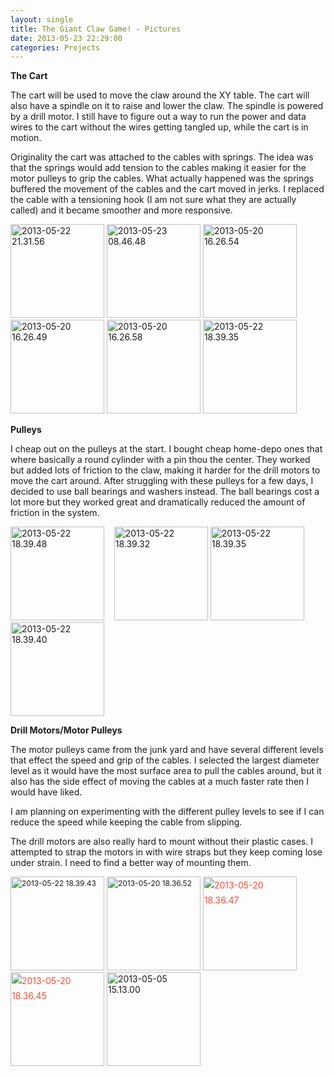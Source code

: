 ```yaml
---
layout: single
title: The Giant Claw Game! - Pictures
date: 2013-05-23 22:29:00
categories: Projects
---
```

<strong>The Cart</strong>

The cart will be used to move the claw around the XY table. The cart will also have a spindle on it to raise and lower the claw. The spindle is powered by a drill motor. I still have to figure out a way to run the power and data wires to the cart without the wires getting tangled up, while the cart is in motion.

Originality the cart was attached to the cables with springs. The idea was that the springs would add tension to the cables making it easier for the motor pulleys to grip the cables. What actually happened was the springs buffered the movement of the cables and the cart moved in jerks. I replaced the cable with a tensioning hook (I am not sure what they are actually called) and it became smoother and more responsive.

<a href="/public/uploads/2013/05/2013-05-22-21.31.56.jpg"><img class="alignnone size-thumbnail wp-image-3358" alt="2013-05-22 21.31.56" src="/public/uploads/2013/05/2013-05-22-21.31.56-150x150.jpg" width="150" height="150" /></a> <a href="/public/uploads/2013/05/2013-05-23-08.46.48.jpg"><img class="alignnone size-thumbnail wp-image-3357" alt="2013-05-23 08.46.48" src="/public/uploads/2013/05/2013-05-23-08.46.48-150x150.jpg" width="150" height="150" /></a> <a href="/public/uploads/2013/05/2013-05-20-16.26.54.jpg"><img class="alignnone size-thumbnail wp-image-3356" alt="2013-05-20 16.26.54" src="/public/uploads/2013/05/2013-05-20-16.26.54-150x150.jpg" width="150" height="150" /></a> <a href="/public/uploads/2013/05/2013-05-20-16.26.49.jpg"><img class="alignnone size-thumbnail wp-image-3355" alt="2013-05-20 16.26.49" src="/public/uploads/2013/05/2013-05-20-16.26.49-150x150.jpg" width="150" height="150" /></a> <a href="/public/uploads/2013/05/2013-05-20-16.26.58.jpg"><img class="alignnone size-thumbnail wp-image-3354" alt="2013-05-20 16.26.58" src="/public/uploads/2013/05/2013-05-20-16.26.58-150x150.jpg" width="150" height="150" /></a> <a href="/public/uploads/2013/05/2013-05-22-18.39.351.jpg"><img class="alignnone size-thumbnail wp-image-3373" alt="2013-05-22 18.39.35" src="/public/uploads/2013/05/2013-05-22-18.39.351-150x150.jpg" width="150" height="150" /></a>

<strong>Pulleys </strong>

I cheap out on the pulleys at the start. I bought cheap home-depo ones that where basically a round cylinder with a pin thou the center. They worked but added lots of friction to the claw, making it harder for the drill motors to move the cart around. After struggling with these pulleys for a few days, I decided to use ball bearings and washers instead. The ball bearings cost a lot more but they worked great and dramatically reduced the amount of friction in the system.

<a href="/public/uploads/2013/05/2013-05-22-18.39.48.jpg"><img class="alignnone size-thumbnail wp-image-3360" alt="2013-05-22 18.39.48" src="/public/uploads/2013/05/2013-05-22-18.39.48-150x150.jpg" width="150" height="150" /></a>    <a href="/public/uploads/2013/05/2013-05-22-18.39.32.jpg"><img class="alignnone size-thumbnail wp-image-3365" alt="2013-05-22 18.39.32" src="/public/uploads/2013/05/2013-05-22-18.39.32-150x150.jpg" width="150" height="150" /></a> <a href="/public/uploads/2013/05/2013-05-22-18.39.35.jpg"><img class="alignnone size-thumbnail wp-image-3366" alt="2013-05-22 18.39.35" src="/public/uploads/2013/05/2013-05-22-18.39.35-150x150.jpg" width="150" height="150" /></a> <a href="/public/uploads/2013/05/2013-05-22-18.39.40.jpg"><img class="alignnone size-thumbnail wp-image-3367" alt="2013-05-22 18.39.40" src="/public/uploads/2013/05/2013-05-22-18.39.40-150x150.jpg" width="150" height="150" /></a>

<strong>Drill Motors/Motor Pulleys</strong>

The motor pulleys came from the junk yard and have several different levels that effect the speed and grip of the cables. I selected the largest diameter level as it would have the most surface area to pull the cables around, but it also has the side effect of moving the cables at a much faster rate then I would have liked.

I am planning on experimenting with the different pulley levels to see if I can reduce the speed while keeping the cable from slipping.

The drill motors are also really hard to mount without their plastic cases. I attempted to strap the motors in with wire straps but they keep coming lose under strain. I need to find a better way of mounting them.

<strong></strong><img class="alignnone size-thumbnail wp-image-3368" style="font-size: 12px; line-height: 18px;" alt="2013-05-22 18.39.43" src="/public/uploads/2013/05/2013-05-22-18.39.43-150x150.jpg" width="150" height="150" /> <img class="alignnone size-thumbnail wp-image-3364" style="font-size: 12px; line-height: 18px;" alt="2013-05-20 18.36.52" src="/public/uploads/2013/05/2013-05-20-18.36.52-150x150.jpg" width="150" height="150" /> <a style="color: #ff4b33; line-height: 24px;" href="/public/uploads/2013/05/2013-05-20-18.36.47.jpg"><img class="alignnone size-thumbnail wp-image-3363" alt="2013-05-20 18.36.47" src="/public/uploads/2013/05/2013-05-20-18.36.47-150x150.jpg" width="150" height="150" /></a> <a style="color: #ff4b33; line-height: 24px;" href="/public/uploads/2013/05/2013-05-20-18.36.45.jpg"><img class="alignnone size-thumbnail wp-image-3362" alt="2013-05-20 18.36.45" src="/public/uploads/2013/05/2013-05-20-18.36.45-150x150.jpg" width="150" height="150" /></a> <a href="/public/uploads/2013/05/2013-05-05-15.13.00.jpg"><img class="alignnone size-thumbnail wp-image-3370" alt="2013-05-05 15.13.00" src="/public/uploads/2013/05/2013-05-05-15.13.00-150x150.jpg" width="150" height="150" /></a>

&nbsp;
